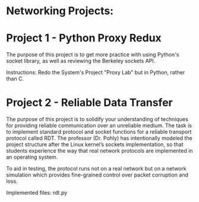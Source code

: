 # Networking Projects:

# Project 1 - Python Proxy Redux
The purpose of this project is to get more practice with using Python's socket library,
as well as reviewing the Berkeley sockets API. 

Instructions:
Redo the System's Project "Proxy Lab" but in Python, rather than C.

# Project 2 - Reliable Data Transfer
The purpose of this project is to solidify your understanding of techniques for providing reliable communication over an unreliable medium. The task is to implement standard protocol and socket
functions for a reliable transport protocol called RDT. The professor (Dr. Pohly) has intentionally modeled the project structure after the Linux kernel’s sockets implementation, so that students experience the way that real network protocols are implemented in an operating system. 

To aid in testing, the protocol runs not on a real network but on a network simulation which
provides fine-grained control over packet corruption and loss.

Implemented files: rdt.py
